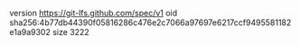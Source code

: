 version https://git-lfs.github.com/spec/v1
oid sha256:4b77db44390f05816286c476e2c7066a97697e6217ccf9495581182e1a9a9302
size 3222

